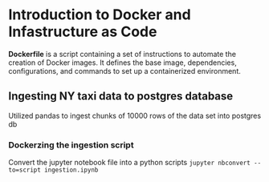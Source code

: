 # Introduction to Docker and Infastructure as Code

**Dockerfile** is a script containing a set of instructions to automate the creation of Docker images. It defines the base image, dependencies, configurations, and commands to set up a containerized environment.

## Ingesting NY taxi data to postgres database
Utilized pandas to ingest chunks of 10000 rows of the data set into postgres db

### Dockerzing the ingestion script
Convert the jupyter notebook file into a python scripts
`jupyter nbconvert --to=script ingestion.ipynb`
